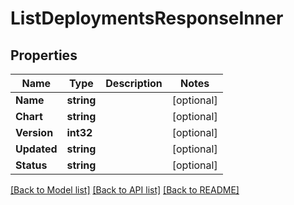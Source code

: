 # ListDeploymentsResponseInner

## Properties
Name | Type | Description | Notes
------------ | ------------- | ------------- | -------------
**Name** | **string** |  | [optional] 
**Chart** | **string** |  | [optional] 
**Version** | **int32** |  | [optional] 
**Updated** | **string** |  | [optional] 
**Status** | **string** |  | [optional] 

[[Back to Model list]](../README.md#documentation-for-models) [[Back to API list]](../README.md#documentation-for-api-endpoints) [[Back to README]](../README.md)


